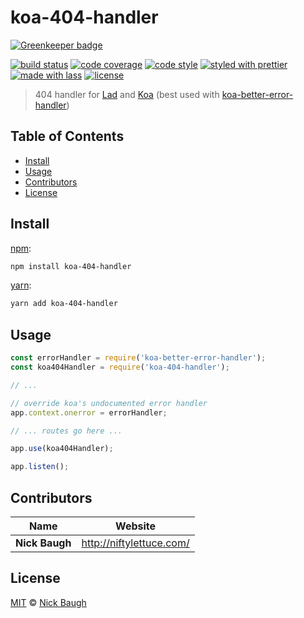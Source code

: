 # koa-404-handler

[![Greenkeeper badge](https://badges.greenkeeper.io/ladjs/koa-404-handler.svg)](https://greenkeeper.io/)

[![build status](https://img.shields.io/travis/ladjs/koa-404-handler.svg)](https://travis-ci.org/ladjs/koa-404-handler)
[![code coverage](https://img.shields.io/codecov/c/github/ladjs/koa-404-handler.svg)](https://codecov.io/gh/ladjs/koa-404-handler)
[![code style](https://img.shields.io/badge/code_style-XO-5ed9c7.svg)](https://github.com/sindresorhus/xo)
[![styled with prettier](https://img.shields.io/badge/styled_with-prettier-ff69b4.svg)](https://github.com/prettier/prettier)
[![made with lass](https://img.shields.io/badge/made_with-lass-95CC28.svg)](https://lass.js.org)
[![license](https://img.shields.io/github/license/ladjs/koa-404-handler.svg)](<>)

> 404 handler for [Lad][] and [Koa][] (best used with [koa-better-error-handler][])


## Table of Contents

* [Install](#install)
* [Usage](#usage)
* [Contributors](#contributors)
* [License](#license)


## Install

[npm][]:

```sh
npm install koa-404-handler
```

[yarn][]:

```sh
yarn add koa-404-handler
```


## Usage

```js
const errorHandler = require('koa-better-error-handler');
const koa404Handler = require('koa-404-handler');

// ...

// override koa's undocumented error handler
app.context.onerror = errorHandler;

// ... routes go here ...

app.use(koa404Handler);

app.listen();
```


## Contributors

| Name           | Website                    |
| -------------- | -------------------------- |
| **Nick Baugh** | <http://niftylettuce.com/> |


## License

[MIT](LICENSE) © [Nick Baugh](http://niftylettuce.com/)


## 

[npm]: https://www.npmjs.com/

[yarn]: https://yarnpkg.com/

[lad]: https://lad.js.org

[koa]: http://koajs.com

[koa-better-error-handler]: https://github.com/ladjs/koa-better-error-handler
